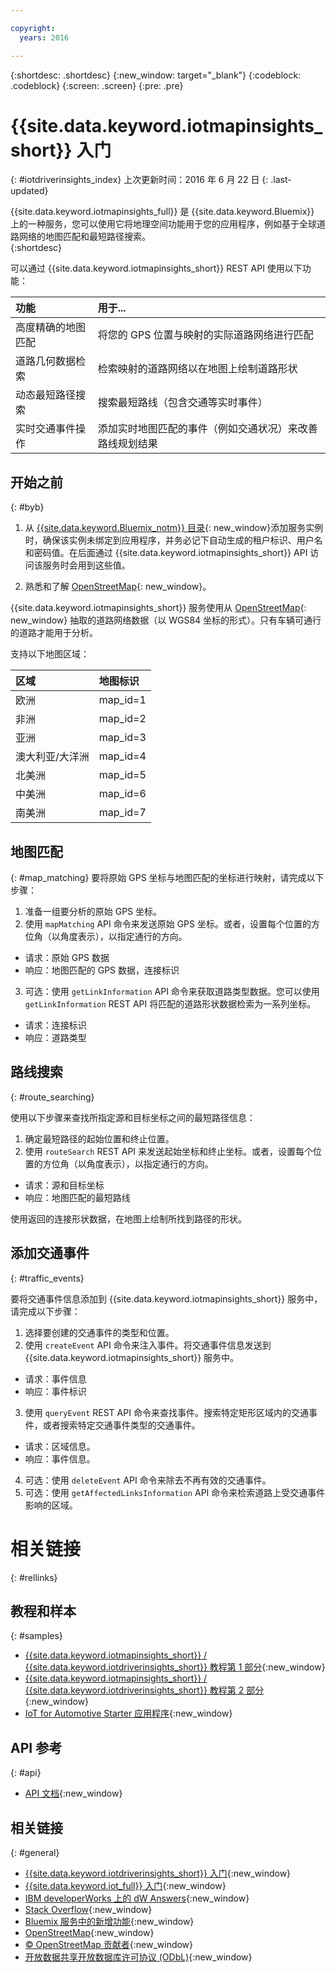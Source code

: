 ```yaml
---

copyright:
  years: 2016

---
```


{:shortdesc: .shortdesc}
{:new_window: target="_blank"}
{:codeblock: .codeblock}
{:screen: .screen}
{:pre: .pre}


# {{site.data.keyword.iotmapinsights_short}} 入门
{: #iotdriverinsights_index}
上次更新时间：2016 年 6 月 22 日
{: .last-updated}

{{site.data.keyword.iotmapinsights_full}} 是 {{site.data.keyword.Bluemix}} 上的一种服务，您可以使用它将地理空间功能用于您的应用程序，例如基于全球道路网络的地图匹配和最短路径搜索。  
{:shortdesc}

可以通过 {{site.data.keyword.iotmapinsights_short}} REST API 使用以下功能：

|功能|用于...|
|:---|:---|
|高度精确的地图匹配|将您的 GPS 位置与映射的实际道路网络进行匹配|
|道路几何数据检索|检索映射的道路网络以在地图上绘制道路形状|
|动态最短路径搜索|搜索最短路线（包含交通等实时事件）|
|实时交通事件操作|添加实时地图匹配的事件（例如交通状况）来改善路线规划结果|

## 开始之前
{: #byb}

1. 从 [{{site.data.keyword.Bluemix_notm}} 目录](https://console.stage1.ng.bluemix.net/catalog/services/iot-automotive/){: new_window}添加服务实例时，确保该实例未绑定到应用程序，并务必记下自动生成的租户标识、用户名和密码值。在后面通过 {{site.data.keyword.iotmapinsights_short}} API 访问该服务时会用到这些值。

2. 熟悉和了解 [OpenStreetMap](http://www.openstreetmap.org/){: new_window}。  

 {{site.data.keyword.iotmapinsights_short}} 服务使用从 [OpenStreetMap](http://www.openstreetmap.org/){: new_window} 抽取的道路网络数据（以 WGS84 坐标的形式）。只有车辆可通行的道路才能用于分析。  

 支持以下地图区域：

|区域|地图标识|
|:---|:---|
|欧洲|map_id=1|
|非洲|map_id=2|
|亚洲|map_id=3|
|澳大利亚/大洋洲|map_id=4|
|北美洲|map_id=5|
|中美洲|map_id=6|
|南美洲|map_id=7|

## 地图匹配
{: #map_matching}
要将原始 GPS 坐标与地图匹配的坐标进行映射，请完成以下步骤：

1. 准备一组要分析的原始 GPS 坐标。
2. 使用 `mapMatching` API 命令来发送原始 GPS 坐标。或者，设置每个位置的方位角（以角度表示），以指定通行的方向。
 - 请求：原始 GPS 数据
 - 响应：地图匹配的 GPS 数据，连接标识
3. 可选：使用 `getLinkInformation` API 命令来获取道路类型数据。您可以使用 `getLinkInformation` REST API 将匹配的道路形状数据检索为一系列坐标。
 - 请求：连接标识
 - 响应：道路类型

## 路线搜索
{: #route_searching}

使用以下步骤来查找所指定源和目标坐标之间的最短路径信息：

1. 确定最短路径的起始位置和终止位置。
2. 使用 `routeSearch` REST API 来发送起始坐标和终止坐标。或者，设置每个位置的方位角（以角度表示），以指定通行的方向。
 - 请求：源和目标坐标
 - 响应：地图匹配的最短路线

使用返回的连接形状数据，在地图上绘制所找到路径的形状。

## 添加交通事件
{: #traffic_events}

要将交通事件信息添加到 {{site.data.keyword.iotmapinsights_short}} 服务中，请完成以下步骤：

1. 选择要创建的交通事件的类型和位置。
2. 使用 `createEvent` API 命令来注入事件。将交通事件信息发送到 {{site.data.keyword.iotmapinsights_short}} 服务中。
 - 请求：事件信息
 - 响应：事件标识
3. 使用 `queryEvent` REST API 命令来查找事件。搜索特定矩形区域内的交通事件，或者搜索特定交通事件类型的交通事件。
 - 请求：区域信息。
 - 响应：事件信息。  
4. 可选：使用 `deleteEvent` API 命令来除去不再有效的交通事件。
5. 可选：使用 `getAffectedLinksInformation` API 命令来检索道路上受交通事件影响的区域。

# 相关链接
{: #rellinks}

## 教程和样本
{: #samples}

* [{{site.data.keyword.iotmapinsights_short}} / {{site.data.keyword.iotdriverinsights_short}} 教程第 1 部分](https://github.com/IBM-Bluemix/car-data-management){:new_window}
* [{{site.data.keyword.iotmapinsights_short}} / {{site.data.keyword.iotdriverinsights_short}} 教程第 2 部分](https://github.com/IBM-Bluemix/map-driver-insights){:new_window}
* [IoT for Automotive Starter 应用程序](https://iot-automotive-starter.mybluemix.net){:new_window}

## API 参考
{: #api}

* [API 文档](http://ibm.biz/IoTContextMapping_APIdoc){:new_window}

## 相关链接
{: #general}

* [{{site.data.keyword.iotdriverinsights_short}} 入门](../IotDriverInsights/index.html){:new_window}
* [{{site.data.keyword.iot_full}} 入门](https://www.ng.bluemix.net/docs/services/IoT/index.html){:new_window}
* [IBM developerWorks 上的 dW Answers](https://developer.ibm.com/answers/topics/iot-context-mapping){:new_window}
* [Stack Overflow](http://stackoverflow.com/questions/tagged/iot-context-mapping){:new_window}
* [Bluemix 服务中的新增功能](http://www.ng.bluemix.net/docs/whatsnew/index.html#services_category){:new_window}
* [OpenStreetMap](http://www.openstreetmap.org/){:new_window}
* [&copy; OpenStreetMap 贡献者](http://www.openstreetmap.org/copyright){:new_window}
* [开放数据共享开放数据库许可协议 (ODbL)](http://opendatacommons.org/licenses/odbl/){:new_window}
